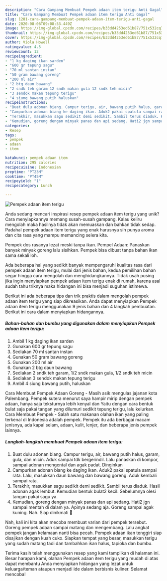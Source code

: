 ```yaml
---
description: "Cara Gampang Membuat Pempek adaan item terigu Anti Gagal"
title: "Cara Gampang Membuat Pempek adaan item terigu Anti Gagal"
slug: 1281-cara-gampang-membuat-pempek-adaan-item-terigu-anti-gagal
date: 2020-08-06T09:08:53.449Z
image: https://img-global.cpcdn.com/recipes/b33dd4253ed61b87/751x532cq70/pempek-adaan-item-terigu-foto-resep-utama.jpg
thumbnail: https://img-global.cpcdn.com/recipes/b33dd4253ed61b87/751x532cq70/pempek-adaan-item-terigu-foto-resep-utama.jpg
cover: https://img-global.cpcdn.com/recipes/b33dd4253ed61b87/751x532cq70/pempek-adaan-item-terigu-foto-resep-utama.jpg
author: Viola Howell
ratingvalue: 4.5
reviewcount: 12
recipeingredient:
- "1 kg daging ikan sarden"
- "600 gr tepung sagu"
- "70 ml santan instan"
- "50 gram bawang goreng"
- "200 ml air"
- "2 btg daun bawang"
- "2 sndk teh garam 12 sndk makan gula 12 sndk teh micin"
- "3 sendok makan tepung terigu"
- "4 siung bawang putih haluskan"
recipeinstructions:
- "Buat dulu adonan biang. Campur terigu, air, bawang putih halus, garam, gula, dan micin. Aduk sampai tdk bergerindil. Lalu panaskan di kompor, sampai adonan mengental dan agak padat. Dinginkan"
- "Campurkan adonan biang ke daging ikan. Aduk2 pakai spatula sampai rata. Lalu, masukkan daun bawang dan bawang goreng. Aduk kembali sampai rata."
- "Terakhir, masukkan sagu sedikit demi sedikit. Sambil terus diaduk. Hasil adonan agak lembut. Kemudian bentuk bulat2 kecil. Sebelumnya olesi tangan pakai sagu ya."
- "Kemudian, goreng dengan minyak panas dan api sedang. Hati2 jgn sampai mentah di dalam ya. Apinya sedang aja. Goreng sampai agak kuning. Nah. Siap dinikmati 🥰"
categories:
- Resep
tags:
- pempek
- adaan
- item

katakunci: pempek adaan item 
nutrition: 295 calories
recipecuisine: Indonesian
preptime: "PT23M"
cooktime: "PT45M"
recipeyield: "1"
recipecategory: Lunch

---
```



![Pempek adaan item terigu](https://img-global.cpcdn.com/recipes/b33dd4253ed61b87/751x532cq70/pempek-adaan-item-terigu-foto-resep-utama.jpg)

Anda sedang mencari inspirasi resep pempek adaan item terigu yang unik? Cara menyiapkannya memang susah-susah gampang. Kalau keliru mengolah maka hasilnya tidak akan memuaskan dan bahkan tidak sedap. Padahal pempek adaan item terigu yang enak harusnya sih punya aroma dan cita rasa yang mampu memancing selera kita.

Pempek dos rasanya lezat meski tanpa ikan. Pempel Adaan: Panaskan banyak minyak goreng lalu sisihkan. Pempek bisa dibuat tanpa bahan ikan sama sekali loh.

Ada beberapa hal yang sedikit banyak mempengaruhi kualitas rasa dari pempek adaan item terigu, mulai dari jenis bahan, kedua pemilihan bahan segar hingga cara mengolah dan menghidangkannya. Tidak usah pusing jika ingin menyiapkan pempek adaan item terigu enak di rumah, karena asal sudah tahu triknya maka hidangan ini bisa menjadi suguhan istimewa.


Berikut ini ada beberapa tips dan trik praktis dalam mengolah pempek adaan item terigu yang siap dikreasikan. Anda dapat menyiapkan Pempek adaan item terigu menggunakan 9 jenis bahan dan 4 langkah pembuatan. Berikut ini cara dalam menyiapkan hidangannya.

<!--inarticleads1-->

##### Bahan-bahan dan bumbu yang digunakan dalam menyiapkan Pempek adaan item terigu:

1. Ambil 1 kg daging ikan sarden
1. Gunakan 600 gr tepung sagu
1. Sediakan 70 ml santan instan
1. Gunakan 50 gram bawang goreng
1. Gunakan 200 ml air
1. Gunakan 2 btg daun bawang
1. Sediakan 2 sndk teh garam, 1/2 sndk makan gula, 1/2 sndk teh micin
1. Sediakan 3 sendok makan tepung terigu
1. Ambil 4 siung bawang putih, haluskan


Cara Membuat Pempek Adaan Goreng - Masih asik mengulas jajanan kota Palembang. Pempek sutera menurut saya hampir mirip dengan pempek adaan, hanya saja teksturnya lebih kenyal dan Yaitu dengan cara bentuk bulat saja pakai tangan yang dilumuri sedikit tepung terigu, lalu kelurkan. Cara Membuat Pempek - Salah satu makanan olahan ikan yang paling terkenal di Indonesia adalah pempek. Pempek itu ada berbagai macam jenisnya, ada kapal selam, adaan, kulit, lenjer, dan beberapa jenis pempek lainnya. 

<!--inarticleads2-->

##### Langkah-langkah membuat Pempek adaan item terigu:

1. Buat dulu adonan biang. Campur terigu, air, bawang putih halus, garam, gula, dan micin. Aduk sampai tdk bergerindil. Lalu panaskan di kompor, sampai adonan mengental dan agak padat. Dinginkan
1. Campurkan adonan biang ke daging ikan. Aduk2 pakai spatula sampai rata. Lalu, masukkan daun bawang dan bawang goreng. Aduk kembali sampai rata.
1. Terakhir, masukkan sagu sedikit demi sedikit. Sambil terus diaduk. Hasil adonan agak lembut. Kemudian bentuk bulat2 kecil. Sebelumnya olesi tangan pakai sagu ya.
1. Kemudian, goreng dengan minyak panas dan api sedang. Hati2 jgn sampai mentah di dalam ya. Apinya sedang aja. Goreng sampai agak kuning. Nah. Siap dinikmati 🥰


Nah, kali ini kita akan mecoba membuat varian dari pempek tersebut. Goreng pempek adaan sampai matang dan mengembang. Lalu angkat pempek jangan kelamaan nanti bisa pecah. Pempek adaan ikan tenggiri siap disajikan dengan kuah cuko. Siapkan tempat yang besar, masukkan terigu yang sudah matang tadi dan tambahkan ikan halus, tapioka dan bumbu. 

Terima kasih telah menggunakan resep yang kami tampilkan di halaman ini. Besar harapan kami, olahan Pempek adaan item terigu yang mudah di atas dapat membantu Anda menyiapkan hidangan yang lezat untuk keluarga/teman ataupun menjadi ide dalam berbisnis kuliner. Selamat mencoba!
